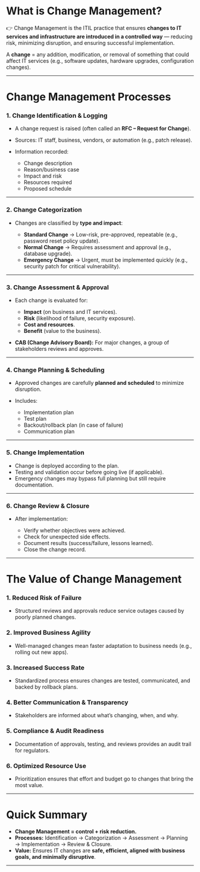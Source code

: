 # **What is Change Management?**

👉 Change Management is the ITIL practice that ensures **changes to IT services and infrastructure are introduced in a controlled way** — reducing risk, minimizing disruption, and ensuring successful implementation.

A **change** = any addition, modification, or removal of something that could affect IT services (e.g., software updates, hardware upgrades, configuration changes).

---

# **Change Management Processes**

### **1. Change Identification & Logging**

* A change request is raised (often called an **RFC – Request for Change**).
* Sources: IT staff, business, vendors, or automation (e.g., patch release).
* Information recorded:

  * Change description
  * Reason/business case
  * Impact and risk
  * Resources required
  * Proposed schedule

---

### **2. Change Categorization**

* Changes are classified by **type and impact**:

  * **Standard Change** → Low-risk, pre-approved, repeatable (e.g., password reset policy update).
  * **Normal Change** → Requires assessment and approval (e.g., database upgrade).
  * **Emergency Change** → Urgent, must be implemented quickly (e.g., security patch for critical vulnerability).

---

### **3. Change Assessment & Approval**

* Each change is evaluated for:

  * **Impact** (on business and IT services).
  * **Risk** (likelihood of failure, security exposure).
  * **Cost and resources**.
  * **Benefit** (value to the business).
* **CAB (Change Advisory Board):** For major changes, a group of stakeholders reviews and approves.

---

### **4. Change Planning & Scheduling**

* Approved changes are carefully **planned and scheduled** to minimize disruption.
* Includes:

  * Implementation plan
  * Test plan
  * Backout/rollback plan (in case of failure)
  * Communication plan

---

### **5. Change Implementation**

* Change is deployed according to the plan.
* Testing and validation occur before going live (if applicable).
* Emergency changes may bypass full planning but still require documentation.

---

### **6. Change Review & Closure**

* After implementation:

  * Verify whether objectives were achieved.
  * Check for unexpected side effects.
  * Document results (success/failure, lessons learned).
  * Close the change record.

---

# **The Value of Change Management**

### **1. Reduced Risk of Failure**

* Structured reviews and approvals reduce service outages caused by poorly planned changes.

### **2. Improved Business Agility**

* Well-managed changes mean faster adaptation to business needs (e.g., rolling out new apps).

### **3. Increased Success Rate**

* Standardized process ensures changes are tested, communicated, and backed by rollback plans.

### **4. Better Communication & Transparency**

* Stakeholders are informed about what’s changing, when, and why.

### **5. Compliance & Audit Readiness**

* Documentation of approvals, testing, and reviews provides an audit trail for regulators.

### **6. Optimized Resource Use**

* Prioritization ensures that effort and budget go to changes that bring the most value.

---

# **Quick Summary**

* **Change Management = control + risk reduction.**
* **Processes:** Identification → Categorization → Assessment → Planning → Implementation → Review & Closure.
* **Value:** Ensures IT changes are **safe, efficient, aligned with business goals, and minimally disruptive**.

---
